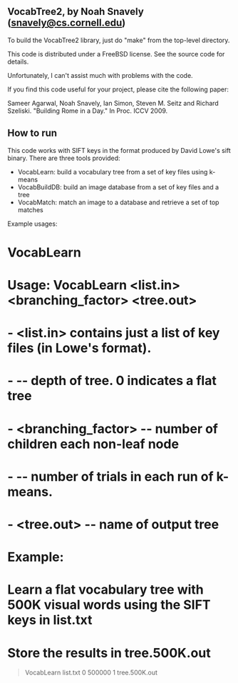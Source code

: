 VocabTree2, by Noah Snavely (snavely@cs.cornell.edu)
----------------------------------------------------

To build the VocabTree2 library, just do "make" from the top-level
directory.

This code is distributed under a FreeBSD license.  See the source code
for details.

Unfortunately, I can't assist much with problems with the code.

If you find this code useful for your project, please cite the
following paper:

  Sameer Agarwal, Noah Snavely, Ian Simon, Steven M. Seitz and Richard
  Szeliski.  "Building Rome in a Day."  In Proc. ICCV 2009.

How to run
----------

This code works with SIFT keys in the format produced by David Lowe's
sift binary.  There are three tools provided:

 - VocabLearn: build a vocabulary tree from a set of key files using k-means
 - VocabBuildDB: build an image database from a set of key files and a tree
 - VocabMatch: match an image to a database and retrieve a set of top matches

Example usages:

  # VocabLearn
  # Usage: VocabLearn <list.in> <depth> <branching_factor> <restarts> <tree.out>
  #  - <list.in> contains just a list of key files (in Lowe's format).
  #  - <depth> -- depth of tree. 0 indicates a flat tree
  #  - <branching_factor> -- number of children each non-leaf node
  #  - <restarts> -- number of trials in each run of k-means.
  #  - <tree.out> -- name of output tree
  #
  # Example:
  # Learn a flat vocabulary tree with 500K visual words using the SIFT keys in list.txt
  # Store the results in tree.500K.out
  > VocabLearn list.txt 0 500000 1 tree.500K.out
  


